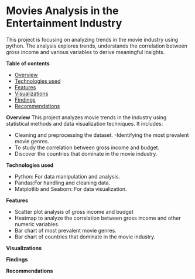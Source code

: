 # Movies Analysis in the Entertainment Industry
This project is focusing on analyzing trends in the movie industry using python. The analysis explores trends, understands the correlation between gross income and various variables to derive meaningful insights.

**Table of contents**
- [Overview](#overview)
- [Technologies used](#technologies-used)
- [Features](#features)
- [Visualizations](#visualizations)
- [Findings](#findings)
- [Recommendations](#recommendations)

**Overview**
This project analyzes movie trends in the industry using statistical methods and data visualization techniques. It includes:
- Cleaning and preprocessing the dataset.
-Identifying the most prevalent movie genres.
- To study the correlation between gross income and budget.
- Discover the countries that dominate in the movie industry.

**Technologies used**
- Python: For data manipulation and analysis.
- Pandas:For handling and cleaning data.
- Matplotlib and Seaborn: For data visualization.

**Features**
- Scatter plot analysis of gross income and budget
- Heatmap to analyze the correlation between gross income and other numeric variables.
- Bar chart of most prevalent movie genres.
- Bar chart of countries that dominate in the movie industry.

**Visualizations**

**Findings**

**Recommendations**

